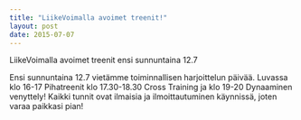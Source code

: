 ```yaml
---
title: "LiikeVoimalla avoimet treenit!"
layout: post
date: 2015-07-07
---
```

  
 LiikeVoimalla avoimet treenit ensi sunnuntaina 12.7
  
Ensi sunnuntaina 12.7 viet&auml;mme toiminnallisen harjoittelun p&auml;iv&auml;&auml;.
Luvassa klo 16-17 Pihatreenit klo 17.30-18.30 Cross Training ja klo 19-20 Dynaaminen venyttely!
Kaikki tunnit ovat ilmaisia ja ilmoittautuminen k&auml;ynniss&auml;, joten varaa paikkasi pian!



